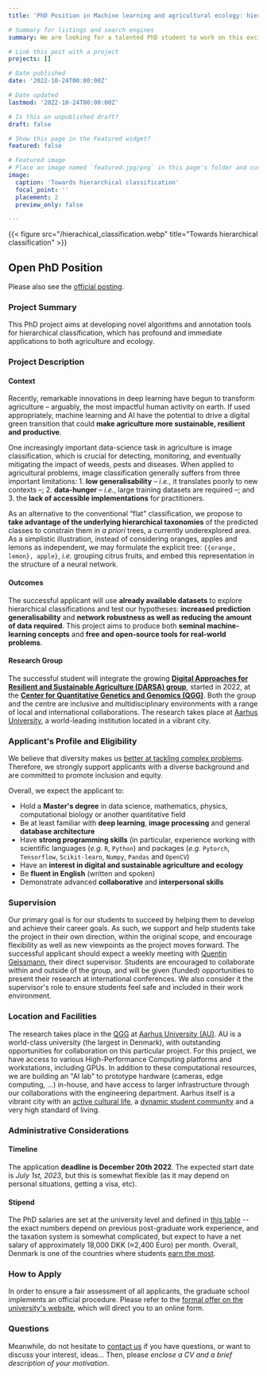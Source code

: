 ```yaml
---
title: 'PhD Position in Machine learning and agricultural ecology: hierarchical deep learning for better automatic pest classification and biodiversity monitoring in agroecosystems'

# Summary for listings and search engines
summary: We are looking for a talented PhD student to work on this exciting project at Aarhus University.

# Link this post with a project
projects: []

# Date published
date: '2022-10-24T00:00:00Z'

# Date updated
lastmod: '2022-10-24T00:00:00Z'

# Is this an unpublished draft?
draft: false

# Show this page in the Featured widget?
featured: false

# Featured image
# Place an image named `featured.jpg/png` in this page's folder and customize its options here.
image:
  caption: 'Towards hierarchical classification'
  focal_point: ''
  placement: 2
  preview_only: false

---
```

{{< figure src="/hierachical_classification.webp" title="Towards hierarchical classification" >}}

## Open PhD Position

Please also see the [official posting](https://phd.tech.au.dk/for-applicants/apply-here/saeropslag/phd-in-machine-learning-and-agricultural-ecology-hierarchical-deep-learning-for-better-automatic-pest-classification-and-biodiversity-monitoring-in-agroecosystems).

### Project Summary

This PhD project aims at developing novel algorithms and annotation tools for hierarchical classification, which has profound and immediate applications to both agriculture and ecology.

### Project Description

#### Context
Recently, remarkable innovations in deep learning have begun to transform agriculture – arguably, the most impactful human activity on earth. If used appropriately, machine learning and AI have the potential to drive a digital green transition that could **make agriculture more sustainable, resilient and productive**.

One increasingly important data-science task in agriculture is image classification, which is crucial for detecting, monitoring, and eventually mitigating the impact of weeds, pests and diseases. When applied to agricultural problems, image classification generally suffers from three important limitations: 1. **low generalisability** – *i.e.*, it translates poorly to new contexts –; 2. **data-hunger** – *i.e.*, large training datasets are required –; and 3. the **lack of accessible implementations** for practitioners.

As an alternative to the conventional “flat” classification, we propose to **take advantage of the underlying hierarchical taxonomies** of the predicted classes to constrain them in *a priori* trees, a currently underexplored area. As a simplistic illustration, instead of considering oranges, apples and lemons as independent, we may formulate the explicit tree: `{{orange, lemon}, apple}`, *i.e.* grouping citrus fruits, and embed this representation in the structure of a neural network. 

#### Outcomes
The successful applicant will use **already available datasets** to explore hierarchical classifications and test our hypotheses: **increased prediction generalisability** and **network robustness as well as reducing the amount of data required**. This project aims to produce both **seminal machine-learning concepts** and **free and open-source tools for real-world problems**.

#### Research Group
The successful student will integrate the growing **[Digital Approaches for Resilient and Sustainable Agriculture (DARSA) group](/)**, started in 2022, at the **[Center for Quantitative Genetics and Genomics (QGG)](https://qgg.au.dk/en)**. Both the group and the centre are inclusive and multidisciplinary environments with a range of local and international collaborations. The research takes place at [Aarhus University](https://international.au.dk), a world-leading institution located in a vibrant city.

### Applicant's Profile and Eligibility


We believe that diversity makes us [better at tackling complex problems](https://www.pnas.org/doi/abs/10.1073/pnas.1700616114).
Therefore, we strongly support applicants with a diverse background and are committed to promote inclusion and equity.

Overall, we expect the applicant to:
* Hold a **Master's degree** in data science, mathematics, physics, computational biology or another quantitative field
* Be at least familiar with **deep learning**, **image processing** and general **database architecture**
* Have **strong programming skills** (in particular, experience working with scientific languages (*e.g.* `R`, `Python`) and packages (*e.g.* `Pytorch`, `Tensorflow`, `Scikit-learn`, `Numpy`, `Pandas` and `OpenCV`) 
* Have an **interest in digital and sustainable agriculture and ecology**
* Be **fluent in English** (written and spoken) 
* Demonstrate advanced **collaborative** and **interpersonal skills**

### Supervision

Our primary goal is for our students to succeed by helping them to develop and achieve their career goals. As such, we support and help students take the project in their own direction, within the original scope, and encourage flexibility as well as new viewpoints as the project moves forward. The successful applicant should expect a weekly meeting with [Quentin Geissmann](auto-qgeissmann), their direct supervisor. Students are encouraged to collaborate within and outside of the group, and will be given (funded) opportunities to present their research at international conferences. We also consider it the supervisor's role to ensure students feel safe and included in their work environment.


### Location and Facilities

The research takes place in the [QGG](https://qgg.au.dk/en/) at [Aarhus University (AU)](https://international.au.dk/).
AU is a world-class university (the largest in Denmark), with outstanding opportunities for collaboration on this particular project.
For this project, we have access to various High-Performance Computing platforms and workstations, including GPUs.
In addition to these computational resources, we are building an "AI lab" to prototype hardware (cameras, edge computing, ...) in-house, and have access to larger infrastructure through our collaborations with the engineering department.
Aarhus itself is a vibrant city with an [active cultural life](https://www.theguardian.com/travel/2016/apr/05/aarhus-denmark-city-of-culture-2017), a [dynamic student community](https://www.visitaarhus.com/groups/study-aarhus) and a very high standard of living.

### Administrative Considerations

#### Timeline

The application **deadline is December 20th 2022**.
The expected start date is *July 1st, 2023*, but this is somewhat flexible (as it may depend on personal situations, getting a visa, etc).

#### Stipend 

The PhD salaries are set at the university level and defined in [this table](https://www.hr.aau.dk/digitalAssets/1001/1001827_akademisk_skala_01.04.2021.pdf) -- the exact numbers depend on previous post-graduate work experience, and the taxation system is somewhat complicated, but expect to have a net salary of approximately 18,000 DKK (≈2,400 Euro) per month. Overall, Denmark is one of the countries where students [earn the most](https://www.studyinternational.com/news/highest-phd-stipend/).

### How to Apply
In order to ensure a fair assessment of all applicants, the graduate school implements an official procedure. Please refer to the [formal offer on the university's website](https://phd.tech.au.dk/for-applicants/apply-here/saeropslag/phd-in-machine-learning-and-agricultural-ecology-hierarchical-deep-learning-for-better-automatic-pest-classification-and-biodiversity-monitoring-in-agroecosystems), which will direct you to an online form.

### Questions

Meanwhile, do not hesitate to [contact us](mailto:qgeissmann@qgg.au.dk) if you have questions, or want to discuss your interest, ideas... Then, please *enclose a CV and a brief description of your motivation*.


